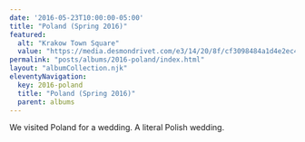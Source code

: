 ```yaml
---
date: '2016-05-23T10:00:00-05:00'
title: "Poland (Spring 2016)"
featured:
  alt: "Krakow Town Square"
  value: "https://media.desmondrivet.com/e3/14/20/8f/cf3098484a1d4e2ec46968971684181d9446ec57e80d899aa1756b41.jpg"
permalink: "posts/albums/2016-poland/index.html"
layout: "albumCollection.njk"
eleventyNavigation:
  key: 2016-poland
  title: "Poland (Spring 2016)"
  parent: albums
---
```


We visited Poland for a wedding.  A literal Polish wedding.
